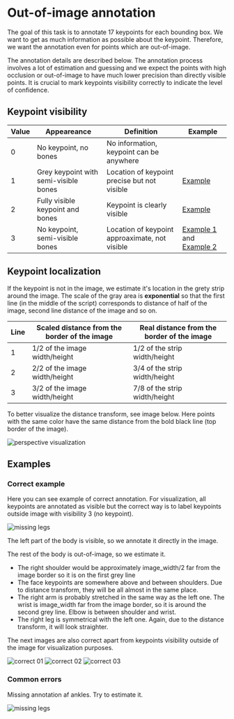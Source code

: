 # Out-of-image annotation

The goal of this task is to annotate 17 keypoints for each bounding box. We want to get as much information as possible about the keypoint. Therefore, we want the annotation even for points which are out-of-image.

The annotation details are described below. The annotation process involves a lot of estimation and guessing and we expect the points with high occlusion or out-of-image to have much lower precision than directly visible points. It is crucial to mark keypoints visibility correctly to indicate the level of confidence.


## Keypoint visibility

| Value | Appeareance                           | Definition                                     | Example                                                                         |
| ----- | ------------------------------------- | ---------------------------------------------- | ------------------------------------------------------------------------------- |
| 0     | No keypoint, no bones                 | No information, keypoint can be anywhere       |                                                                                 |
| 1     | Grey keypoint with semi-visible bones | Location of keypoint precise but not visible   | [Example](images/visibility_1.png)                                              |
| 2     | Fully visible keypoint and bones      | Keypoint is clearly visible                    | [Example](images/visibility_2.png)                                              |
| 3     | No keypoint, semi-visible bones       | Location of keypoint approaximate, not visible | [Example 1](images/visibility_3.png) and [Example 2](images/visibility_3_1.png) |


## Keypoint localization 

If the keypoint is not in the image, we estimate it's location in the grety strip around the image. The scale of the gray area is **exponential** so that the first line (in the middle of the script) corresponds to distance of half of the image, second line distance of the image and so on.

| Line | Scaled distance from the border of the image | Real distance from the border of the image |
| ---- | -------------------------------------------- | ------------------------------------------ |
| 1    | 1/2 of the image width/height                | 1/2 of the strip width/height              |
| 2    | 2/2 of the image width/height                | 3/4 of the strip width/height              |
| 3    | 3/2 of the image width/height                | 7/8 of the strip width/height              |

To better visualize the distance transform, see image below. Here points with the same color have the same distance from the bold black line (top border of the image).

![perspective visualization](images/perspective_visualization.png)

## Examples

### Correct example

Here you can see example of correct annotation. For visualization, all keypoints are annotated as visible but the correct way is to label keypoints outside image with visibility 3 (no keypoint).

![missing legs](images/ooi_correct.png)

The left part of the body is visible, so we annotate it directly in the image.

The rest of the body is out-of-image, so we estimate it.
- The right shoulder would be approximately image_width/2 far from the image border so it is on the first grey line
- The face keypoints are somewhere above and between shoulders. Due to distance transform, they will be all almost in the same place.
- The right arm is probably stretched in the same way as the left one. The wrist is image_width far from the image border, so it is around the second grey line. Elbow is between shoulder and wrist.
- The right leg is symmetrical with the left one. Again, due to the distance transform, it will look straighter.

The next images are also correct apart from keypoints visibility outside of the image for visualization purposes.

![correct 01](images/ooi_correct_01.png)
![correct 02](images/ooi_correct_02.png)
![correct 03](images/ooi_correct_03.png)

### Common errors

Missing annotation af ankles. Try to estimate it.

![missing legs](images/missing_legs.png)
